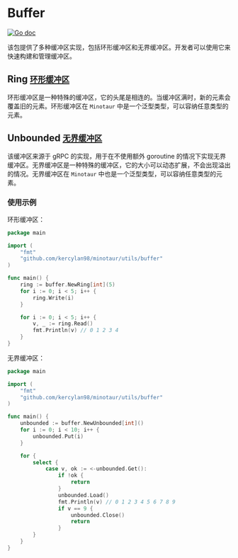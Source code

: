 # Buffer

[![Go doc](https://img.shields.io/badge/go.dev-reference-brightgreen?logo=go&logoColor=white&style=flat)](https://pkg.go.dev/github.com/kercylan98/minotaur/utils/buffer)

该包提供了多种缓冲区实现，包括环形缓冲区和无界缓冲区。开发者可以使用它来快速构建和管理缓冲区。

## Ring [`环形缓冲区`](https://pkg.go.dev/github.com/kercylan98/minotaur/utils/buffer#Ring)

环形缓冲区是一种特殊的缓冲区，它的头尾是相连的。当缓冲区满时，新的元素会覆盖旧的元素。环形缓冲区在 `Minotaur` 中是一个泛型类型，可以容纳任意类型的元素。

## Unbounded [`无界缓冲区`](https://pkg.go.dev/github.com/kercylan98/minotaur/utils/buffer#Unbounded)

该缓冲区来源于 gRPC 的实现，用于在不使用额外 goroutine 的情况下实现无界缓冲区。无界缓冲区是一种特殊的缓冲区，它的大小可以动态扩展，不会出现溢出的情况。无界缓冲区在 `Minotaur` 中也是一个泛型类型，可以容纳任意类型的元素。

### 使用示例

环形缓冲区：

```go
package main

import (
    "fmt"
    "github.com/kercylan98/minotaur/utils/buffer"
)

func main() {
    ring := buffer.NewRing[int](5)
    for i := 0; i < 5; i++ {
        ring.Write(i)
    }

    for i := 0; i < 5; i++ {
        v, _ := ring.Read()
        fmt.Println(v) // 0 1 2 3 4
    }
}
```

无界缓冲区：

```go
package main

import (
    "fmt"
    "github.com/kercylan98/minotaur/utils/buffer"
)

func main() {
    unbounded := buffer.NewUnbounded[int]()
    for i := 0; i < 10; i++ {
        unbounded.Put(i)
    }

    for {
        select {
            case v, ok := <-unbounded.Get():
                if !ok {
                    return
                }
                unbounded.Load()
                fmt.Println(v) // 0 1 2 3 4 5 6 7 8 9
                if v == 9 {
                    unbounded.Close()
                    return
                }
        } 
    }
}
```